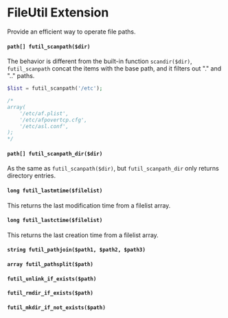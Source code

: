 FileUtil Extension
==================

Provide an efficient way to operate file paths.

#### `path[] futil_scanpath($dir)`

The behavior is different from the built-in function `scandir($dir)`,
`futil_scanpath` concat the items with the base path, and it filters out "." and
".." paths.


```php
$list = futil_scanpath('/etc');

/*
array( 
    '/etc/af.plist',
    '/etc/afpovertcp.cfg',
    '/etc/asl.conf',
);
*/
```


#### `path[] futil_scanpath_dir($dir)`

As the same as `futil_scanpath($dir)`, but `futil_scanpath_dir` only returns directory entries.


#### `long futil_lastmtime($filelist)`

This returns the last modification time from a filelist array.


#### `long futil_lastctime($filelist)`

This returns the last creation time from a filelist array.


#### `string futil_pathjoin($path1, $path2, $path3)`

#### `array futil_pathsplit($path)`

#### `futil_unlink_if_exists($path)`

#### `futil_rmdir_if_exists($path)`

#### `futil_mkdir_if_not_exists($path)`

